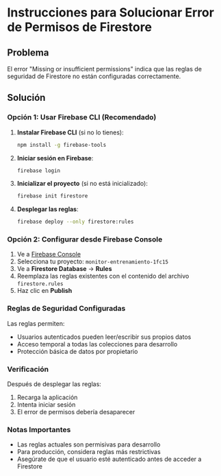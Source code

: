 # Instrucciones para Solucionar Error de Permisos de Firestore

## Problema
El error "Missing or insufficient permissions" indica que las reglas de seguridad de Firestore no están configuradas correctamente.

## Solución

### Opción 1: Usar Firebase CLI (Recomendado)

1. **Instalar Firebase CLI** (si no lo tienes):
   ```bash
   npm install -g firebase-tools
   ```

2. **Iniciar sesión en Firebase**:
   ```bash
   firebase login
   ```

3. **Inicializar el proyecto** (si no está inicializado):
   ```bash
   firebase init firestore
   ```

4. **Desplegar las reglas**:
   ```bash
   firebase deploy --only firestore:rules
   ```

### Opción 2: Configurar desde Firebase Console

1. Ve a [Firebase Console](https://console.firebase.google.com/)
2. Selecciona tu proyecto: `monitor-entrenamiento-1fc15`
3. Ve a **Firestore Database** → **Rules**
4. Reemplaza las reglas existentes con el contenido del archivo `firestore.rules`
5. Haz clic en **Publish**

### Reglas de Seguridad Configuradas

Las reglas permiten:
- Usuarios autenticados pueden leer/escribir sus propios datos
- Acceso temporal a todas las colecciones para desarrollo
- Protección básica de datos por propietario

### Verificación

Después de desplegar las reglas:
1. Recarga la aplicación
2. Intenta iniciar sesión
3. El error de permisos debería desaparecer

### Notas Importantes

- Las reglas actuales son permisivas para desarrollo
- Para producción, considera reglas más restrictivas
- Asegúrate de que el usuario esté autenticado antes de acceder a Firestore 